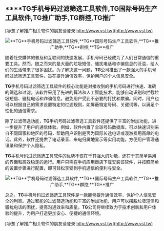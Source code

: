 ## ****TG**手机号码过滤筛选工具软件,**TG**国际号码生产工具软件,**TG**推广助手,**TG**群控,**TG**推广**

[😍想了解推广相关软件的朋友请登录 http://www.vst.tw](http://www.vst.tw)

 <center><img src="https://vst.tw/MP4/tuiguang/png/2.png" alt="**TG**手机号码过滤筛选工具软件,**TG**国际号码生产工具软件,**TG**推广助手,**TG**群控,**TG**推广"></center>

随着社交媒体的普及和互联网的快速发展，手机号码已经成为了人们日常通信的重要工具。然而，随之而来的是大量的垃圾短信、骚扰电话和诈骗信息的泛滥，给人们的生活带来了很多困扰。为了解决这一问题，**TG**公司推出了一款强大的手机号码过滤筛选工具软件，旨在提升通信效率，保护用户的个人信息安全。

**TG**手机号码过滤筛选工具软件的核心功能是对接收到的手机号码进行快速、准确的筛选和过滤。该软件采用了先进的算法和人工智能技术，能够自动识别和拦截垃圾短信、骚扰电话和诈骗信息，避免用户受到不必要的打扰和欺骗。同时，用户也可以根据自己的需求设置特定的过滤规则，如屏蔽特定号码、关键词等，以满足个性化的通信需求。

除了过滤筛选功能，**TG**手机号码过滤筛选工具软件还提供了丰富的附加功能，进一步提升了用户的通信体验。例如，软件内置了全球号码数据库，可以快速识别来自不同国家和地区的号码，帮助用户识别是否为国际长途电话或漫游费用高昂的电话。此外，软件还提供了电话录音、来电归属地显示等实用功能，方便用户管理通讯录和保护个人隐私。

**TG**手机号码过滤筛选工具软件的优势不仅在于其强大的功能，还在于其简单易用的界面和高效稳定的运行。用户只需在手机应用商店下载安装该软件，并按照简单的设置步骤进行配置，即可轻松享受到手机通信的便利与安全。

 <center><img src="https://vst.tw/MP4/tuiguang/png/5.png" alt="**TG**手机号码过滤筛选工具软件,**TG**国际号码生产工具软件,**TG**推广助手,**TG**群控,**TG**推广"></center>

总之，**TG**手机号码过滤筛选工具软件是一款能够提升通信效率、保护个人信息安全的利器。通过智能的过滤筛选功能和丰富的附加功能，用户可以摆脱垃圾短信和骚扰电话的困扰，提高沟通效率和质量。**TG**公司将继续致力于技术创新和用户体验的提升，为用户打造更加安心、便捷的通信环境。

[😍想了解推广相关软件的朋友请登录 http://www.vst.tw](http://www.vst.tw)



